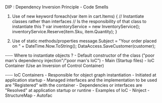 
DIP : Dependency Inversion Principle - Code Smells

1) Use of new keyword
    foreach(var item in cart.Items)
    {
        // Instantiate classes rather than interfaces
        // Is the responsibility of that class to instantiate this ?
        var inventoryService = new InventoryService();
        inventoryService.Reserve(item.Sku, item.Quantity);
    }

2) Use of static methods/properties
    message.Subject = "Your order placed on " + DateTime.Now.ToString();
    DataAccess.SaveCustomer(customer);

---- Where to instantiate objects ?
    - Default constructor of the class ("poor man's dependency injection"/"poor man's IoC")
    - Main (Startup files)
    - IoC Container (Use an Inversion of Control Container)

---- IoC Containers
    - Responsible for object graph instantiation
    - Initiated at application startup
    - Managed interfaces and the implementation to be used are "Registered" with the container
    - Dependencies or interfaces are "Resolved" at application startup or runtine
    - Examples of IoC
        - Ninject
        - StructureMap
        - Autofac

